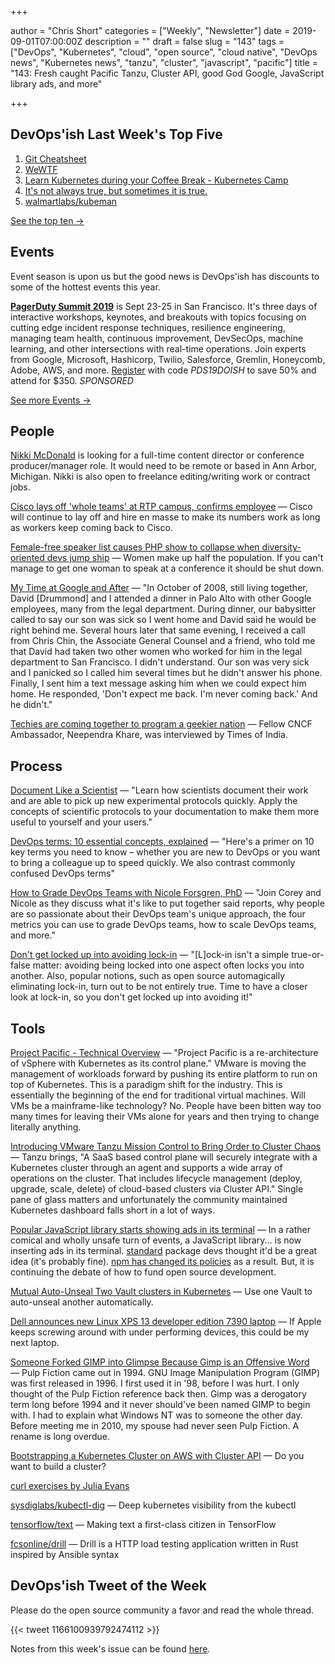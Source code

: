 +++

author = "Chris Short"
categories = ["Weekly", "Newsletter"]
date = 2019-09-01T07:00:00Z
description = ""
draft = false
slug = "143"
tags = ["DevOps", "Kubernetes", "cloud", "open source", "cloud native", "DevOps news", "Kubernetes news", "tanzu", "cluster", "javascript", "pacific"]
title = "143: Fresh caught Pacific Tanzu, Cluster API, good God Google, JavaScript library ads, and more"

+++

## DevOps'ish Last Week's Top Five

1. [Git Cheatsheet](http://ndpsoftware.com/git-cheatsheet.html)
1. [WeWTF](https://www.profgalloway.com/wewtf)
1. [Learn Kubernetes during your Coffee Break - Kubernetes Camp](https://k8s.camp/)
1. [It's not always true, but sometimes it is true.](https://www.reddit.com/r/kubernetes/comments/ctn93i/its_not_always_true_but_sometimes_it_is_true/)
1. [walmartlabs/kubeman](https://github.com/walmartlabs/kubeman)

[See the top ten →](https://devopsish.com/143/notes/)

## Events

Event season is upon us but the good news is DevOps'ish has discounts to some of the hottest events this year.

[**PagerDuty Summit 2019**](https://summit.pagerduty.com/) is Sept 23-25 in San Francisco. It's three days of interactive workshops, keynotes, and breakouts with topics focusing on cutting edge incident response techniques, resilience engineering, managing team health, continuous improvement, DevSecOps, machine learning, and other intersections with real-time operations. Join experts from Google, Microsoft, Hashicorp, Twilio, Salesforce, Gremlin, Honeycomb, Adobe, AWS, and more. [Register](https://summit.pagerduty.com/summit2019/register?c_280637=PDS19OT) with code *PDS19DOISH* to save 50% and attend for $350. *SPONSORED*

[See more Events →](https://devopsish.com/143/events/)

## People

[Nikki McDonald](https://www.linkedin.com/in/nikkimc/) is looking for a full-time content director or conference producer/manager role. It would need to be remote or based in Ann Arbor, Michigan. Nikki is also open to freelance editing/writing work or contract jobs.

[Cisco lays off 'whole teams' at RTP campus, confirms employee](https://www.wraltechwire.com/2019/08/23/cisco-lays-off-whole-teams-at-rtp-campus-confirms-employee/) — Cisco will continue to lay off and hire en masse to make its numbers work as long as workers keep coming back to Cisco.

[Female-free speaker list causes PHP show to collapse when diversity-oriented devs jump ship](https://www.theregister.co.uk/2019/08/27/php_europe_cancelled/) — Women make up half the population. If you can't manage to get one woman to speak at a conference it should be shut down.

[My Time at Google and After](https://medium.com/@jennifer.blakely/my-time-at-google-and-after-b0af688ec3ab) — "In October of 2008, still living together, David [Drummond] and I attended a dinner in Palo Alto with other Google employees, many from the legal department. During dinner, our babysitter called to say our son was sick so I went home and David said he would be right behind me. Several hours later that same evening, I received a call from Chris Chin, the Associate General Counsel and a friend, who told me that David had taken two other women who worked for him in the legal department to San Francisco. I didn't understand. Our son was very sick and I panicked so I called him several times but he didn't answer his phone. Finally, I sent him a text message asking him when we could expect him home. He responded, 'Don't expect me back. I'm never coming back.' And he didn't."

[Techies are coming together to program a geekier nation](https://timesofindia.indiatimes.com/business/india-business/techies-are-coming-together-to-program-a-geekier-nation/articleshow/70816677.cms) — Fellow CNCF Ambassador, Neependra Khare, was interviewed by Times of India.

## Process

[Document Like a Scientist](https://noti.st/karissapeth/g3vUiw) — "Learn how scientists document their work and are able to pick up new experimental protocols quickly. Apply the concepts of scientific protocols to your documentation to make them more useful to yourself and your users."

[DevOps terms: 10 essential concepts, explained](https://enterprisersproject.com/article/2019/8/devops-terms-10-essential-concepts) — "Here's a primer on 10 key terms you need to know – whether you are new to DevOps or you want to bring a colleague up to speed quickly. We also contrast commonly confused DevOps terms"

[How to Grade DevOps Teams with Nicole Forsgren, PhD](https://www.screaminginthecloud.com/episodes/how-to-grade-devops-teams-with-nicole-forsgren-phd) — "Join Corey and Nicole as they discuss what it's like to put together said reports, why people are so passionate about their DevOps team's unique approach, the four metrics you can use to grade DevOps teams, how to scale DevOps teams, and more."

[Don't get locked up into avoiding lock-in](https://martinfowler.com/articles/oss-lockin.html) — "[L]ock-in isn't a simple true-or-false matter: avoiding being locked into one aspect often locks you into another. Also, popular notions, such as open source automagically eliminating lock-in, turn out to be not entirely true. Time to have a closer look at lock-in, so you don't get locked up into avoiding it!"

## Tools

[Project Pacific - Technical Overview](https://blogs.vmware.com/vsphere/2019/08/project-pacific-technical-overview.html) — "Project Pacific is a re-architecture of vSphere with Kubernetes as its control plane." VMware is moving the management of workloads forward by pushing its entire platform to run on top of Kubernetes. This is a paradigm shift for the industry. This is essentially the beginning of the end for traditional virtual machines. Will VMs be a mainframe-like technology? No. People have been bitten way too many times for leaving their VMs alone for years and then trying to change literally anything.

[Introducing VMware Tanzu Mission Control to Bring Order to Cluster Chaos](https://blogs.vmware.com/cloudnative/2019/08/26/vmware-tanzu-mission-control/) — Tanzu brings, "A SaaS based control plane will securely integrate with a Kubernetes cluster through an agent and supports a wide array of operations on the cluster. That includes lifecycle management (deploy, upgrade, scale, delete) of cloud-based clusters via Cluster API." Single pane of glass matters and unfortunately the community maintained Kubernetes dashboard falls short in a lot of ways.

[Popular JavaScript library starts showing ads in its terminal](https://www.zdnet.com/article/popular-javascript-library-starts-showing-ads-in-its-terminal/) — In a rather comical and wholly unsafe turn of events, a JavaScript library... is now inserting ads in its terminal. [standard](https://www.npmjs.com/package/standard) package devs thought it'd be a great idea (it's probably fine). [npm has changed its policies](https://www.npmjs.com/policies/open-source-terms#commercial-content) as a result. But, it is continuing the debate of how to fund open source development.

[Mutual Auto-Unseal Two Vault clusters in Kubernetes](https://itnext.io/mutual-auto-unseal-two-vault-clusters-in-kubernetes-465516da98f8) — Use one Vault to auto-unseal another automatically.

[Dell announces new Linux XPS 13 developer edition 7390 laptop](https://www.cyberciti.biz/linux-news/dell-announces-new-linux-xps-13-developer-edition-7390-laptop/) — If Apple keeps screwing around with under performing devices, this could be my next laptop.

[Someone Forked GIMP into Glimpse Because Gimp is an Offensive Word](https://itsfoss.com/gimp-fork-glimpse/) — Pulp Fiction came out in 1994. GNU Image Manipulation Program (GIMP) was first released in 1996. I first used it in '98, before I was hurt. I only thought of the Pulp Fiction reference back then. Gimp was a derogatory term long before 1994 and it never should've been named GIMP to begin with. I had to explain what Windows NT was to someone the other day. Before meeting me in 2010, my spouse had never seen Pulp Fiction. A rename is long overdue.

[Bootstrapping a Kubernetes Cluster on AWS with Cluster API](https://blog.scottlowe.org/2019/08/27/bootstrapping-a-kubernetes-cluster-on-aws-with-clusterapi/) — Do you want to build a cluster?

[curl exercises by Julia Evans](https://jvns.ca/blog/2019/08/27/curl-exercises/)

[sysdiglabs/kubectl-dig](https://github.com/sysdiglabs/kubectl-dig) — Deep kubernetes visibility from the kubectl

[tensorflow/text](https://github.com/tensorflow/text) — Making text a first-class citizen in TensorFlow

[fcsonline/drill](https://github.com/fcsonline/drill) — Drill is a HTTP load testing application written in Rust inspired by Ansible syntax

## DevOps'ish Tweet of the Week

Please do the open source community a favor and read the whole thread.

{{< tweet 1166100939792474112 >}}

Notes from this week's issue can be found [here](https://devopsish.com/143/notes/).
